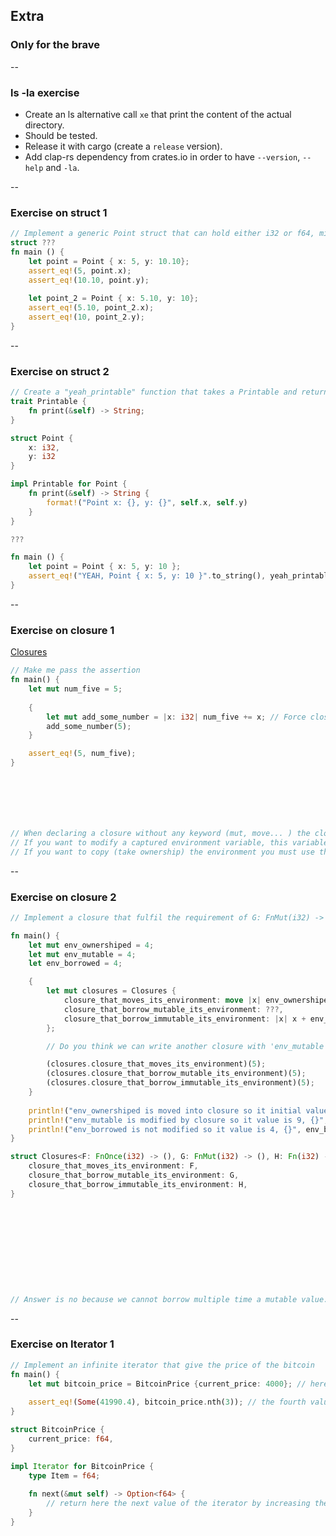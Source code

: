 ## Extra
### Only for the brave

--

### ls -la exercise
* Create an ls alternative call ````xe```` that print the content of the actual directory.
* Should be tested.
* Release it with cargo (create a ````release```` version).
* Add clap-rs dependency from crates.io in order to have ````--version````, ````--help```` and ````-la````.

--

### Exercise on struct 1

```rust
// Implement a generic Point struct that can hold either i32 or f64, mixed
struct ???
fn main () {
    let point = Point { x: 5, y: 10.10};
    assert_eq!(5, point.x);
    assert_eq!(10.10, point.y);    
    
    let point_2 = Point { x: 5.10, y: 10};
    assert_eq!(5.10, point_2.x);
    assert_eq!(10, point_2.y);
}

```

--

### Exercise on struct 2

```rust
// Create a "yeah_printable" function that takes a Printable and return a String like "YEAH, Point { x: 5, y: 10 }".
trait Printable {
    fn print(&self) -> String;
}

struct Point {
    x: i32,
    y: i32
}

impl Printable for Point {
    fn print(&self) -> String {
        format!("Point x: {}, y: {}", self.x, self.y)
    }
}

???

fn main () {
    let point = Point { x: 5, y: 10 };
    assert_eq!("YEAH, Point { x: 5, y: 10 }".to_string(), yeah_printable(point))
}

```

--

### Exercise on closure 1

<div><a href="https://doc.rust-lang.org/book/second-edition/ch13-01-closures.html" target="_blank">Closures</a></div>

````rust
// Make me pass the assertion
fn main() {
    let mut num_five = 5;
    
    {
        let mut add_some_number = |x: i32| num_five += x; // Force closure to take ownership of num_five
        add_some_number(5);
    }

    assert_eq!(5, num_five);
}







// When declaring a closure without any keyword (mut, move... ) the closure capture environment by borrow immutably.
// If you want to modify a captured environment variable, this variable must be borrowed mutable and the closure must be mutable (set with mut keyword).
// If you want to copy (take ownership) the environment you must use the keyword move.
````
<!-- .element: class="playground" -->

--

### Exercise on closure 2

````rust
// Implement a closure that fulfil the requirement of G: FnMut(i32) -> ().

fn main() {
    let mut env_ownershiped = 4;
    let mut env_mutable = 4;
    let env_borrowed = 4;

    {
        let mut closures = Closures {
            closure_that_moves_its_environment: move |x| env_ownershiped = env_ownershiped + x,
            closure_that_borrow_mutable_its_environment: ???,
            closure_that_borrow_immutable_its_environment: |x| x + env_borrowed,
        };

        // Do you think we can write another closure with 'env_mutable' and call it here ?

        (closures.closure_that_moves_its_environment)(5);
        (closures.closure_that_borrow_mutable_its_environment)(5);
        (closures.closure_that_borrow_immutable_its_environment)(5);
    }
    
    println!("env_ownershiped is moved into closure so it initial value don't change: 4, {}", env_ownershiped);
    println!("env_mutable is modified by closure so it value is 9, {}", env_mutable);
    println!("env_borrowed is not modified so it value is 4, {}", env_borrowed);
}

struct Closures<F: FnOnce(i32) -> (), G: FnMut(i32) -> (), H: Fn(i32) -> i32> {
    closure_that_moves_its_environment: F,
    closure_that_borrow_mutable_its_environment: G,
    closure_that_borrow_immutable_its_environment: H,
}











// Answer is no because we cannot borrow multiple time a mutable value.
````
<!-- .element: class="playground" -->

--

### Exercise on Iterator 1

````rust
// Implement an infinite iterator that give the price of the bitcoin
fn main() {
    let mut bitcoin_price = BitcoinPrice {current_price: 4000}; // here the initial price, the first value of the iterator
    
    assert_eq!(Some(41990.4), bitcoin_price.nth(3)); // the fourth value of the iterator is 41990.4
}

struct BitcoinPrice {
    current_price: f64,
}

impl Iterator for BitcoinPrice {
    type Item = f64;
    
    fn next(&mut self) -> Option<f64> {
        // return here the next value of the iterator by increasing the current one of 80%
    }
}

````
<!-- .element: class="playground" -->
